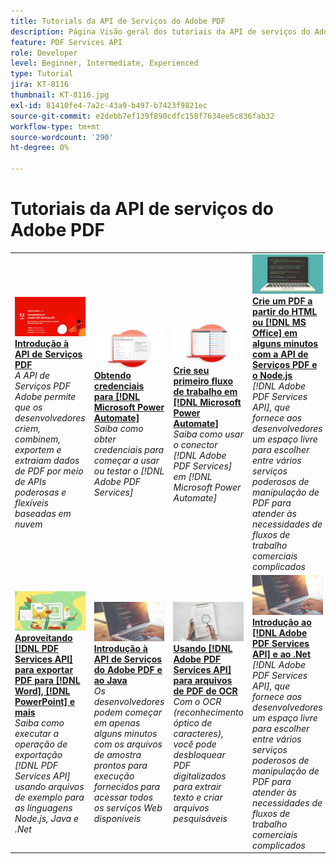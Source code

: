 ```yaml
---
title: Tutorials da API de Serviços do Adobe PDF
description: Página Visão geral dos tutoriais da API de serviços do Adobe PDF
feature: PDF Services API
role: Developer
level: Beginner, Intermediate, Experienced
type: Tutorial
jira: KT-8116
thumbnail: KT-8116.jpg
exl-id: 81410fe4-7a2c-43a9-b497-b7423f9821ec
source-git-commit: e2debb7ef139f890cdfc158f7634ee5c836fab32
workflow-type: tm+mt
source-wordcount: '290'
ht-degree: 0%

---
```


# Tutoriais da API de serviços do Adobe PDF

<table style="table-layout:fixed">
<tr>
 <td>
   <a href="https://experienceleague.adobe.com/docs/adobe-developers-live-events/events/2021/oct2021/pdf-services-api.html">
      <img alt="Introdução à API de serviços de PDF" src="assets/introduction_1280.png" />
   </a>
    <div>
   <a href="https://experienceleague.adobe.com/docs/adobe-developers-live-events/events/2021/oct2021/pdf-services-api.html"><strong>Introdução à API de Serviços PDF</strong></a>
    </div>
    <em>A API de Serviços PDF Adobe permite que os desenvolvedores criem, combinem, exportem e extraiam dados de PDF por meio de APIs poderosas e flexíveis baseadas em nuvem</em>
    <br>
  </td>
  <td>
   <a href="getting-credentials-power-automate.md">
      <img alt="Como obter credenciais para o Microsoft Power Automate" src="assets/createcredentials_1280.png" />
   </a>
    <div>
   <a href="getting-credentials-power-automate.md"><strong>Obtendo credenciais para [!DNL Microsoft Power Automate]</strong></a>
    </div>
    <em>Saiba como obter credenciais para começar a usar ou testar o [!DNL Adobe PDF Services]</em>
    <br>
  </td>
  <td>
   <a href="create-workflow-power-automate.md">
      <img alt="Crie seu primeiro fluxo de trabalho no Microsoft Power Automate" src="assets/firstflow_1280.png" />
   </a>
    <div>
   <a href="create-workflow-power-automate.md"><strong>Crie seu primeiro fluxo de trabalho em [!DNL Microsoft Power Automate]</strong></a>
    </div>
    <em>Saiba como usar o conector [!DNL Adobe PDF Services] em [!DNL Microsoft Power Automate]</em>
    <br>
  </td>
  <td>
   <a href="createpdffromhtml.md">
      <img alt="Crie um PDF do HTML ou MS Office em alguns minutos com a API de serviços de PDF e o Node.js" src="assets/PDFServices_GettingStartedNode_thumb.jpg" />
   </a>
    <div>
   <a href="createpdffromhtml.md"><strong>Crie um PDF a partir do HTML ou [!DNL MS Office] em alguns minutos com a API de Serviços PDF e o Node.js</strong></a>
    </div>
    <em>[!DNL Adobe PDF Services API], que fornece aos desenvolvedores um espaço livre para escolher entre vários serviços poderosos de manipulação de PDF para atender às necessidades de fluxos de trabalho comerciais complicados</em>
    <br>
  </td>
</tr>
<tr>
  <td>
   <a href="exportpdf.md">
      <img alt="Usar a API de Serviços de PDF para exportar PDF para Word, PowerPoint e muito mais" src="assets/PDFServices_ExportPDF_thumb.jpg" />
   </a>
    <div>
   <a href="exportpdf.md"><strong>Aproveitando [!DNL PDF Services API] para exportar PDF para [!DNL Word], [!DNL PowerPoint] e mais</strong></a>
    </div>
    <em>Saiba como executar a operação de exportação [!DNL PDF Services API] usando arquivos de exemplo para as linguagens Node.js, Java e .Net</em>
    <br>
  </td>
   <td>
   <a href="gettingstartedjava.md">
      <img alt="Introdução à API de Serviços do Adobe PDF e Java" src="assets/PDFServices_GettingStartedJAVA_thumb.jpg" />
   </a>
    <div>
   <a href="gettingstartedjava.md"><strong>Introdução à API de Serviços do Adobe PDF e ao Java</strong></a>
    </div>
    <em>Os desenvolvedores podem começar em apenas alguns minutos com os arquivos de amostra prontos para execução fornecidos para acessar todos os serviços Web disponíveis</em>
    <br>
  </td>
   <td>
   <a href="ocr.md">
      <img alt="Uso da API de Serviços do Adobe PDF em arquivos de PDF de OCR" src="assets/PDFServices_OCR_Thumb.jpg" />
   </a>
    <div>
   <a href="ocr.md"><strong>Usando [!DNL Adobe PDF Services API] para arquivos de PDF de OCR</strong></a>
    </div>
    <em>Com o OCR (reconhecimento óptico de caracteres), você pode desbloquear PDF digitalizados para extrair texto e criar arquivos pesquisáveis</em>
    <br>
  </td>
  <td>
   <a href="gettingstartednet.md">
      <img alt="Introdução à API de Serviços do Adobe PDF e ao .Net" src="assets/PDFServices_GettingStartedNET_thumb.jpg" />
   </a>
    <div>
   <a href="gettingstartednet.md"><strong>Introdução ao [!DNL Adobe PDF Services API] e ao .Net</strong></a>
    </div>
    <em>[!DNL Adobe PDF Services API], que fornece aos desenvolvedores um espaço livre para escolher entre vários serviços poderosos de manipulação de PDF para atender às necessidades de fluxos de trabalho comerciais complicados</em>
    <br>
  </td>
</tr>
</table>
